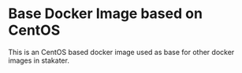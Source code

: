 # Base Docker Image based on CentOS

This is an CentOS based docker image used as base for other docker images in stakater.